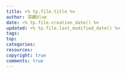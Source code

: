 ```yaml
---
title: <% tp.file.title %>
author: 深藏blue
date: <% tp.file.creation_date() %>
updated: <% tp.file.last_modified_date() %>
tags:
top:   
categories:
resources:
copyright: true
comments: true
---
```

<meta name="referrer" content="no-referrer"/>
<!


